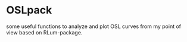 # OSLpack

some useful functions to analyze and plot OSL curves from my point of view based on RLum-package.
